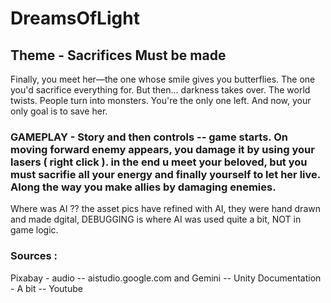 # DreamsOfLight
## Theme - Sacrifices Must be made
Finally, you meet her—the one whose smile gives you butterflies. The one you'd sacrifice everything for. But then... darkness takes over. The world twists. People turn into monsters. You're the only one left. And now, your only goal is to save her.

### GAMEPLAY - Story and then controls -- game starts. On moving forward enemy appears, you damage it by using your lasers ( right click ). in the end u meet your beloved, but you must sacrifie all your energy and finally yourself to let her live. Along the way you make allies by damaging enemies.

Where was AI ?? the asset pics have refined with AI, they were hand drawn and made dgital,
DEBUGGING is where AI was used quite a bit, NOT in game logic.


### Sources : 
Pixabay - audio --
aistudio.google.com and Gemini --
Unity Documentation - A bit --
Youtube

